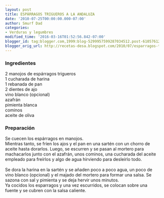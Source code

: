 ```yaml
---
layout: post
title: ESPÁRRAGOS TRIGUEROS A LA ANDALUZA
date: '2010-07-25T00:00:00.000-07:00'
author: Smurf Dad
categories:
- Verduras y legumbres
modified_time: '2016-03-16T01:52:56.842-07:00'
blogger_id: tag:blogger.com,1999:blog-5299957599287034512.post-610576125180720081
blogger_orig_url: http://recetas-desa.blogspot.com/2010/07/esparragos-trigueros-la-andaluza.html
---
```


<h3>Ingredientes</h3><p>2 manojos de esp&aacute;rragos trigueros<br/>1 cucharada de harina<br/>1 rebanada de pan<br/>2 dientes de ajo<br/>vino blanco (opcional)<br/>azafr&aacute;n<br/>pimienta blanca<br/>cominos<br/>aceite de oliva</p><h3>Preparaci&oacute;n</h3><p>Se cuecen los esp&aacute;rragos en manojos.<br/>Mientras tanto, se fr&iacute;en los ajos y el pan en una sart&eacute;n con un chorro de aceite hasta dorarlos. Luego, se escurren y se pasan al mortero para machacarlos junto con el azafr&aacute;n, unos cominos, una cucharada del aceite empleado para fre&iacute;rlos y algo de agua hirviendo para desle&iacute;rlo todo.<br/><br/>Se dora la harina en la sart&eacute;n y se a&ntilde;aden poco a poco agua, un poco de vino blanco (opcional) y el majado del mortero para formar una salsa. Se sazona con sal y pimienta y se deja hervir unos minutos.<br/>Ya cocidos los esparragos y una vez escurridos, se colocan sobre una fuente y se cubren con la salsa caliente.</p>